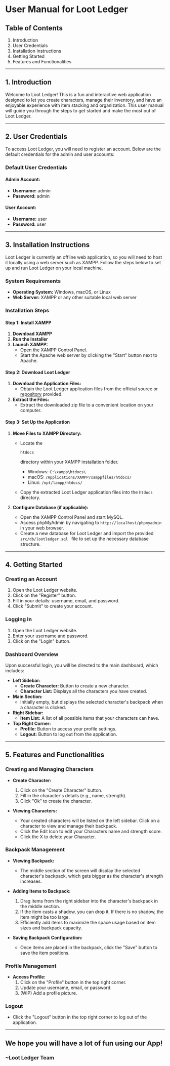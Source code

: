 # User Manual for Loot Ledger

## Table of Contents
1. Introduction
2. User Credentials
3. Installation Instructions
4. Getting Started
5. Features and Functionalities

---

## 1. Introduction

Welcome to Loot Ledger! This is a fun and interactive web application designed to let you create characters, manage their inventory, and have an enjoyable experience with item stacking and organization. This user manual will guide you through the steps to get started and make the most out of Loot Ledger.

---

## 2. User Credentials

To access Loot Ledger, you will need to register an account. Below are the default credentials for the admin and user accounts:

### Default User Credentials

#### Admin Account:

- **Username:** admin
- **Password:** admin

#### User Account:

- **Username:** user
- **Password:** user

---

## 3. Installation Instructions

Loot Ledger is currently an offline web application, so you will need to host it locally using a web server such as XAMPP. Follow the steps below to set up and run Loot Ledger on your local machine.

### System Requirements

- **Operating System:** Windows, macOS, or Linux
- **Web Server:** XAMPP or any other suitable local web server

### Installation Steps

#### Step 1: Install XAMPP

1. **Download XAMPP**
2. **Run the Installer**
3. **Launch XAMPP:**
   - Open the XAMPP Control Panel.
   - Start the Apache web server by clicking the "Start" button next to Apache.

#### Step 2: Download Loot Ledger

1. **Download the Application Files:**
   - Obtain the Loot Ledger application files from the official source or [repository](https://github.com/SilverPheonix/Loot-Ledger) provided.
2. **Extract the Files:**
   - Extract the downloaded zip file to a convenient location on your computer.

#### Step 3: Set Up the Application

1. **Move Files to XAMPP Directory:**

   - Locate the 

     ```
     htdocs
     ```

      directory within your XAMPP installation folder.

     - Windows: `C:\xampp\htdocs\`
     - macOS: `/Applications/XAMPP/xamppfiles/htdocs/`
     - Linux: `/opt/lampp/htdocs/`

   - Copy the extracted Loot Ledger application files into the `htdocs` directory.

2. **Configure Database (if applicable):**

   - Open the XAMPP Control Panel and start MySQL.
   - Access phpMyAdmin by navigating to `http://localhost/phpmyadmin` in your web browser.
   - Create a new database for Loot Ledger and import the provided `src/db/lootledger.sql ` file to set up the necessary database structure.

---

## 4. Getting Started

### Creating an Account
1. Open the Loot Ledger website.
2. Click on the "Register" button.
3. Fill in your details: username, email, and password.
4. Click "Submit" to create your account.

### Logging In
1. Open the Loot Ledger website.
2. Enter your username and password.
3. Click on the "Login" button.

### Dashboard Overview
Upon successful login, you will be directed to the main dashboard, which includes:
- **Left Sidebar:** 
  - **Create Character:** Button to create a new character.
  - **Character List:** Displays all the characters you have created.
- **Main Section:**
  - Initially empty, but displays the selected character's backpack when a character is clicked.
- **Right Sidebar:** 
  - **Item List:** A list of all possible items that your characters can have.
- **Top Right Corner:**
  - **Profile:** Button to access your profile settings.
  - **Logout:** Button to log out from the application.

---

## 5. Features and Functionalities

### Creating and Managing Characters
- **Create Character:**
  1. Click on the "Create Character" button.
  2. Fill in the character's details (e.g., name, strength).
  3. Click "Ok" to create the character.

- **Viewing Characters:**
  - Your created characters will be listed on the left sidebar. Click on a character to view and manage their backpack.
  - Click the Edit Icon to edit your Characters name and strength score.
  - Click the X to delete your Character.

### Backpack Management
- **Viewing Backpack:**
  - The middle section of the screen will display the selected character's backpack, which gets bigger as the character's strength increases.
  
- **Adding Items to Backpack:**
  1. Drag items from the right sidebar into the character's backpack in the middle section.
  2. If the item casts a shadow, you can drop it. If there is no shadow, the item might be too large.
  3. Efficiently add items to maximize the space usage based on item sizes and backpack capacity.

- **Saving Backpack Configuration:**
  - Once items are placed in the backpack, click the "Save" button to save the item positions.

### Profile Management
- **Access Profile:**
  1. Click on the "Profile" button in the top right corner.
  2. Update your username, email, or password.
  3. (WIP) Add a profile picture.

### Logout
- Click the "Logout" button in the top right corner to log out of the application.

---

## We hope you will have a lot of fun using our App!

### ~Loot Ledger Team
